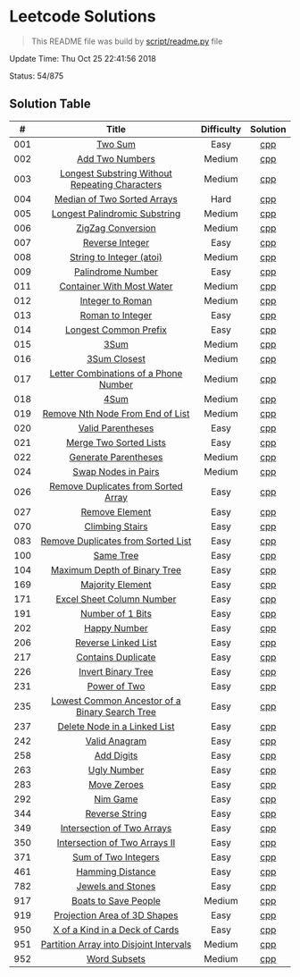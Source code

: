 # Leetcode Solutions
> This README file was build by [script/readme.py](https://github.com/leelddd/leetcode/blob/master/script/readme.py) file

Update Time:	Thu Oct 25 22:41:56 2018

Status:	54/875
## Solution Table
| # | Title | Difficulty | Solution |
|:---:|:---:|:---:|:---:|
|001|[Two Sum](https://leetcode.com/problems/two-sum)|Easy|[cpp](https://github.com/leelddd/leetcode/blob/master/latest_submissions/001_Two_Sum.cpp)|
|002|[Add Two Numbers](https://leetcode.com/problems/add-two-numbers)|Medium|[cpp](https://github.com/leelddd/leetcode/blob/master/latest_submissions/002_Add_Two_Numbers.cpp)|
|003|[Longest Substring Without Repeating Characters](https://leetcode.com/problems/longest-substring-without-repeating-characters)|Medium|[cpp](https://github.com/leelddd/leetcode/blob/master/latest_submissions/003_Longest_Substring_Without_Repeating_Characters.cpp)|
|004|[Median of Two Sorted Arrays](https://leetcode.com/problems/median-of-two-sorted-arrays)|Hard|[cpp](https://github.com/leelddd/leetcode/blob/master/latest_submissions/004_Median_of_Two_Sorted_Arrays.cpp)|
|005|[Longest Palindromic Substring](https://leetcode.com/problems/longest-palindromic-substring)|Medium|[cpp](https://github.com/leelddd/leetcode/blob/master/latest_submissions/005_Longest_Palindromic_Substring.cpp)|
|006|[ZigZag Conversion](https://leetcode.com/problems/zigzag-conversion)|Medium|[cpp](https://github.com/leelddd/leetcode/blob/master/latest_submissions/006_ZigZag_Conversion.cpp)|
|007|[Reverse Integer](https://leetcode.com/problems/reverse-integer)|Easy|[cpp](https://github.com/leelddd/leetcode/blob/master/latest_submissions/007_Reverse_Integer.cpp)|
|008|[String to Integer (atoi)](https://leetcode.com/problems/string-to-integer-atoi)|Medium|[cpp](https://github.com/leelddd/leetcode/blob/master/latest_submissions/008_String_to_Integer_(atoi).cpp)|
|009|[Palindrome Number](https://leetcode.com/problems/palindrome-number)|Easy|[cpp](https://github.com/leelddd/leetcode/blob/master/latest_submissions/009_Palindrome_Number.cpp)|
|011|[Container With Most Water](https://leetcode.com/problems/container-with-most-water)|Medium|[cpp](https://github.com/leelddd/leetcode/blob/master/latest_submissions/011_Container_With_Most_Water.cpp)|
|012|[Integer to Roman](https://leetcode.com/problems/integer-to-roman)|Medium|[cpp](https://github.com/leelddd/leetcode/blob/master/latest_submissions/012_Integer_to_Roman.cpp)|
|013|[Roman to Integer](https://leetcode.com/problems/roman-to-integer)|Easy|[cpp](https://github.com/leelddd/leetcode/blob/master/latest_submissions/013_Roman_to_Integer.cpp)|
|014|[Longest Common Prefix](https://leetcode.com/problems/longest-common-prefix)|Easy|[cpp](https://github.com/leelddd/leetcode/blob/master/latest_submissions/014_Longest_Common_Prefix.cpp)|
|015|[3Sum](https://leetcode.com/problems/3sum)|Medium|[cpp](https://github.com/leelddd/leetcode/blob/master/latest_submissions/015_3Sum.cpp)|
|016|[3Sum Closest](https://leetcode.com/problems/3sum-closest)|Medium|[cpp](https://github.com/leelddd/leetcode/blob/master/latest_submissions/016_3Sum_Closest.cpp)|
|017|[Letter Combinations of a Phone Number](https://leetcode.com/problems/letter-combinations-of-a-phone-number)|Medium|[cpp](https://github.com/leelddd/leetcode/blob/master/latest_submissions/017_Letter_Combinations_of_a_Phone_Number.cpp)|
|018|[4Sum](https://leetcode.com/problems/4sum)|Medium|[cpp](https://github.com/leelddd/leetcode/blob/master/latest_submissions/018_4Sum.cpp)|
|019|[Remove Nth Node From End of List](https://leetcode.com/problems/remove-nth-node-from-end-of-list)|Medium|[cpp](https://github.com/leelddd/leetcode/blob/master/latest_submissions/019_Remove_Nth_Node_From_End_of_List.cpp)|
|020|[Valid Parentheses](https://leetcode.com/problems/valid-parentheses)|Easy|[cpp](https://github.com/leelddd/leetcode/blob/master/latest_submissions/020_Valid_Parentheses.cpp)|
|021|[Merge Two Sorted Lists](https://leetcode.com/problems/merge-two-sorted-lists)|Easy|[cpp](https://github.com/leelddd/leetcode/blob/master/latest_submissions/021_Merge_Two_Sorted_Lists.cpp)|
|022|[Generate Parentheses](https://leetcode.com/problems/generate-parentheses)|Medium|[cpp](https://github.com/leelddd/leetcode/blob/master/latest_submissions/022_Generate_Parentheses.cpp)|
|024|[Swap Nodes in Pairs](https://leetcode.com/problems/swap-nodes-in-pairs)|Medium|[cpp](https://github.com/leelddd/leetcode/blob/master/latest_submissions/024_Swap_Nodes_in_Pairs.cpp)|
|026|[Remove Duplicates from Sorted Array](https://leetcode.com/problems/remove-duplicates-from-sorted-array)|Easy|[cpp](https://github.com/leelddd/leetcode/blob/master/latest_submissions/026_Remove_Duplicates_from_Sorted_Array.cpp)|
|027|[Remove Element](https://leetcode.com/problems/remove-element)|Easy|[cpp](https://github.com/leelddd/leetcode/blob/master/latest_submissions/027_Remove_Element.cpp)|
|070|[Climbing Stairs](https://leetcode.com/problems/climbing-stairs)|Easy|[cpp](https://github.com/leelddd/leetcode/blob/master/latest_submissions/070_Climbing_Stairs.cpp)|
|083|[Remove Duplicates from Sorted List](https://leetcode.com/problems/remove-duplicates-from-sorted-list)|Easy|[cpp](https://github.com/leelddd/leetcode/blob/master/latest_submissions/083_Remove_Duplicates_from_Sorted_List.cpp)|
|100|[Same Tree](https://leetcode.com/problems/same-tree)|Easy|[cpp](https://github.com/leelddd/leetcode/blob/master/latest_submissions/100_Same_Tree.cpp)|
|104|[Maximum Depth of Binary Tree](https://leetcode.com/problems/maximum-depth-of-binary-tree)|Easy|[cpp](https://github.com/leelddd/leetcode/blob/master/latest_submissions/104_Maximum_Depth_of_Binary_Tree.cpp)|
|169|[Majority Element](https://leetcode.com/problems/majority-element)|Easy|[cpp](https://github.com/leelddd/leetcode/blob/master/latest_submissions/169_Majority_Element.cpp)|
|171|[Excel Sheet Column Number](https://leetcode.com/problems/excel-sheet-column-number)|Easy|[cpp](https://github.com/leelddd/leetcode/blob/master/latest_submissions/171_Excel_Sheet_Column_Number.cpp)|
|191|[Number of 1 Bits](https://leetcode.com/problems/number-of-1-bits)|Easy|[cpp](https://github.com/leelddd/leetcode/blob/master/latest_submissions/191_Number_of_1_Bits.cpp)|
|202|[Happy Number](https://leetcode.com/problems/happy-number)|Easy|[cpp](https://github.com/leelddd/leetcode/blob/master/latest_submissions/202_Happy_Number.cpp)|
|206|[Reverse Linked List](https://leetcode.com/problems/reverse-linked-list)|Easy|[cpp](https://github.com/leelddd/leetcode/blob/master/latest_submissions/206_Reverse_Linked_List.cpp)|
|217|[Contains Duplicate](https://leetcode.com/problems/contains-duplicate)|Easy|[cpp](https://github.com/leelddd/leetcode/blob/master/latest_submissions/217_Contains_Duplicate.cpp)|
|226|[Invert Binary Tree](https://leetcode.com/problems/invert-binary-tree)|Easy|[cpp](https://github.com/leelddd/leetcode/blob/master/latest_submissions/226_Invert_Binary_Tree.cpp)|
|231|[Power of Two](https://leetcode.com/problems/power-of-two)|Easy|[cpp](https://github.com/leelddd/leetcode/blob/master/latest_submissions/231_Power_of_Two.cpp)|
|235|[Lowest Common Ancestor of a Binary Search Tree](https://leetcode.com/problems/lowest-common-ancestor-of-a-binary-search-tree)|Easy|[cpp](https://github.com/leelddd/leetcode/blob/master/latest_submissions/235_Lowest_Common_Ancestor_of_a_Binary_Search_Tree.cpp)|
|237|[Delete Node in a Linked List](https://leetcode.com/problems/delete-node-in-a-linked-list)|Easy|[cpp](https://github.com/leelddd/leetcode/blob/master/latest_submissions/237_Delete_Node_in_a_Linked_List.cpp)|
|242|[Valid Anagram](https://leetcode.com/problems/valid-anagram)|Easy|[cpp](https://github.com/leelddd/leetcode/blob/master/latest_submissions/242_Valid_Anagram.cpp)|
|258|[Add Digits](https://leetcode.com/problems/add-digits)|Easy|[cpp](https://github.com/leelddd/leetcode/blob/master/latest_submissions/258_Add_Digits.cpp)|
|263|[Ugly Number](https://leetcode.com/problems/ugly-number)|Easy|[cpp](https://github.com/leelddd/leetcode/blob/master/latest_submissions/263_Ugly_Number.cpp)|
|283|[Move Zeroes](https://leetcode.com/problems/move-zeroes)|Easy|[cpp](https://github.com/leelddd/leetcode/blob/master/latest_submissions/283_Move_Zeroes.cpp)|
|292|[Nim Game](https://leetcode.com/problems/nim-game)|Easy|[cpp](https://github.com/leelddd/leetcode/blob/master/latest_submissions/292_Nim_Game.cpp)|
|344|[Reverse String](https://leetcode.com/problems/reverse-string)|Easy|[cpp](https://github.com/leelddd/leetcode/blob/master/latest_submissions/344_Reverse_String.cpp)|
|349|[Intersection of Two Arrays](https://leetcode.com/problems/intersection-of-two-arrays)|Easy|[cpp](https://github.com/leelddd/leetcode/blob/master/latest_submissions/349_Intersection_of_Two_Arrays.cpp)|
|350|[Intersection of Two Arrays II](https://leetcode.com/problems/intersection-of-two-arrays-ii)|Easy|[cpp](https://github.com/leelddd/leetcode/blob/master/latest_submissions/350_Intersection_of_Two_Arrays_II.cpp)|
|371|[Sum of Two Integers](https://leetcode.com/problems/sum-of-two-integers)|Easy|[cpp](https://github.com/leelddd/leetcode/blob/master/latest_submissions/371_Sum_of_Two_Integers.cpp)|
|461|[Hamming Distance](https://leetcode.com/problems/hamming-distance)|Easy|[cpp](https://github.com/leelddd/leetcode/blob/master/latest_submissions/461_Hamming_Distance.cpp)|
|782|[Jewels and Stones](https://leetcode.com/problems/jewels-and-stones)|Easy|[cpp](https://github.com/leelddd/leetcode/blob/master/latest_submissions/782_Jewels_and_Stones.cpp)|
|917|[Boats to Save People](https://leetcode.com/problems/boats-to-save-people)|Medium|[cpp](https://github.com/leelddd/leetcode/blob/master/latest_submissions/917_Boats_to_Save_People.cpp)|
|919|[Projection Area of 3D Shapes](https://leetcode.com/problems/projection-area-of-3d-shapes)|Easy|[cpp](https://github.com/leelddd/leetcode/blob/master/latest_submissions/919_Projection_Area_of_3D_Shapes.cpp)|
|950|[X of a Kind in a Deck of Cards](https://leetcode.com/problems/x-of-a-kind-in-a-deck-of-cards)|Easy|[cpp](https://github.com/leelddd/leetcode/blob/master/latest_submissions/950_X_of_a_Kind_in_a_Deck_of_Cards.cpp)|
|951|[Partition Array into Disjoint Intervals](https://leetcode.com/problems/partition-array-into-disjoint-intervals)|Medium|[cpp](https://github.com/leelddd/leetcode/blob/master/latest_submissions/951_Partition_Array_into_Disjoint_Intervals.cpp)|
|952|[Word Subsets](https://leetcode.com/problems/word-subsets)|Medium|[cpp](https://github.com/leelddd/leetcode/blob/master/latest_submissions/952_Word_Subsets.cpp)|
